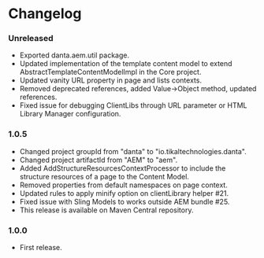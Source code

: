 # Changelog

### Unreleased
- Exported danta.aem.util package.
- Updated implementation of the template content model to extend AbstractTemplateContentModelImpl in the Core project.
- Updated vanity URL property in page and lists contexts.
- Removed deprecated references, added Value->Object method, updated references.
- Fixed issue for debugging ClientLibs through URL parameter or HTML Library Manager configuration.

### 1.0.5
- Changed project groupId from "danta" to "io.tikaltechnologies.danta".
- Changed project artifactId from "AEM" to "aem".
- Added AddStructureResourcesContextProcessor to include the structure resources of a page to the Content Model.
- Removed properties from default namespaces on page context.
- Updated rules to apply minify option on clientLibrary helper #21.
- Fixed issue with Sling Models to works outside AEM bundle #25.
- This release is available on Maven Central repository.

### 1.0.0
- First release.